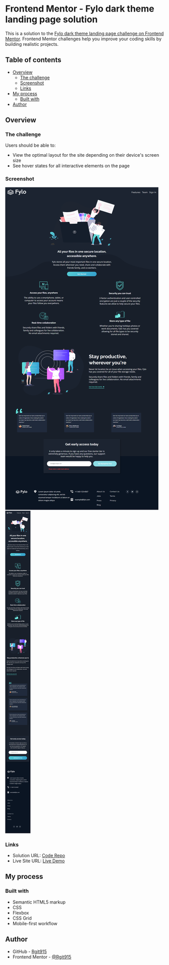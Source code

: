 # Frontend Mentor - Fylo dark theme landing page solution

This is a solution to the [Fylo dark theme landing page challenge on Frontend Mentor](https://www.frontendmentor.io/challenges/fylo-dark-theme-landing-page-5ca5f2d21e82137ec91a50fd). Frontend Mentor challenges help you improve your coding skills by building realistic projects.

## Table of contents

- [Overview](#overview)
  - [The challenge](#the-challenge)
  - [Screenshot](#screenshot)
  - [Links](#links)
- [My process](#my-process)
  - [Built with](#built-with)
- [Author](#author)


## Overview

### The challenge

Users should be able to:

- View the optimal layout for the site depending on their device's screen size
- See hover states for all interactive elements on the page

### Screenshot


![Fylo dark theme landing page Desktop preview](https://github.com/Rgit915/fylo-dark-theme-landing-page/blob/master/screenshots/fylo-landing-page-desktop-error-state-preview.png)
![Fylo dark theme landing page Mobile preview](https://github.com/Rgit915/fylo-dark-theme-landing-page/blob/master/screenshots/fylo-landing-page-mobile-solution-preview.png)

### Links

- Solution URL: [Code Repo](https://github.com/Rgit915/fylo-dark-theme-landing-page)
- Live Site URL: [Live Demo](https://github.com/Rgit915/fylo-dark-theme-landing-page/)

## My process

### Built with

- Semantic HTML5 markup
- CSS
- Flexbox
- CSS Grid
- Mobile-first workflow


## Author

- GitHub - [Rgit915](https://github.com/Rgit915)
- Frontend Mentor - [@Rgit915](https://www.frontendmentor.io/profile/Rgit915)
